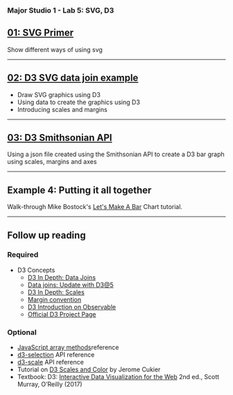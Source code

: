 ### Major Studio 1 - Lab 5: SVG, D3

## [01: SVG Primer](https://readyletsgo.github.io/major-studio-1-fa20/lab05-d3-json/01_svg_primer/)
Show different ways of using svg

---  
## [02: D3 SVG data join example](https://readyletsgo.github.io/major-studio-1-fa20/lab05-d3-json/02_d3_svg/)
- Draw SVG graphics using D3
- Using data to create the graphics using D3
- Introducing scales and margins


---  
## [03: D3 Smithsonian API](https://readyletsgo.github.io/major-studio-1-fa20/lab05-d3-json/03_d3_smithsonian)
Using a json file created using the Smithsonian API to create a D3 bar graph using scales, margins and axes

---  
## Example 4: Putting it all together
Walk-through Mike Bostock's [Let's Make A Bar](https://observablehq.com/@d3/lets-make-a-bar-chart?collection=@d3/lets-make-a-bar-chart) Chart tutorial.


---  
## Follow up reading

### Required
- D3 Concepts
    - [D3 In Depth: Data Joins](https://www.d3indepth.com/datajoins/)
    - [Data joins: Update with D3@5](https://observablehq.com/@d3/selection-join) 
    - [D3 In Depth: Scales](https://www.d3indepth.com/scales/)
    - [Margin convention](https://observablehq.com/@d3/margin-convention)
    - [D3 Introduction on Observable](https://observablehq.com/collection/@d3/learn-d3)
    - [Official D3 Project Page](https://d3js.org/)
### Optional
- [JavaScript array methods](https://developer.mozilla.org/en-US/docs/Web/JavaScript/Reference/Global_Objects/Array/prototype)reference
- [d3-selection](https://github.com/d3/d3-selection) API reference
- [d3-scale](https://github.com/d3/d3-scale) API reference
- Tutorial on [D3 Scales and Color](http://www.jeromecukier.net/2011/08/11/d3-scales-and-color/) by Jerome Cukier
- Textbook: D3: [Interactive Data Visualization for the Web](https://clio.columbia.edu/catalog/13137514) 2nd ed., Scott Murray, O’Reilly (2017)

